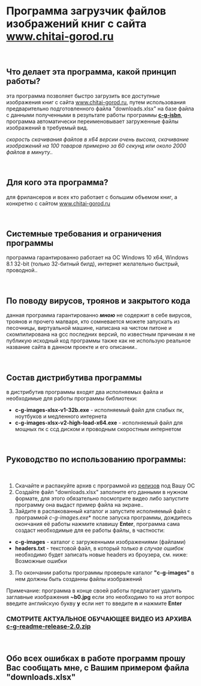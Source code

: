 # Программа загрузчик файлов изображений книг с сайта www.chitai-gorod.ru

<br>

## Что делает эта программа, какой принцип работы?
эта программа позволяет быстро загрузить все доступные изображения книг с сайта www.chitai-gorod.ru, путем использования предварительно подготовленного файла "downloads.xlsx" на базе файла с данными полученными в результате работы программы [**c-g-isbn**](https://github.com/itz0/c-g.ru/tree/main/c-g-isbn), программа автоматически переименовывает загруженные файлы изображений в требуемый вид.

*скорость скачивания файлов в x64 версии очень высока, скачивание изображений на 100 товаров примерно за 60 секунд или около 2000 файлов в минуту..*

<br>

## Для кого эта программа?
для фрилансеров и всех кто работает с большим объемом книг, а конкретно с сайтом www.chitai-gorod.ru

<br>

## Системные требования и ограничения программы
программа гарантированно работает на ОС Windows 10 x64, Windows 8.1 32-bit (только 32-битный билд), интернет желательно быстрый, проводной..

<br>

## По поводу вирусов, троянов и закрытого кода
данная программа гарантированно ***мною*** не содержит в себе вирусов, троянов и прочего малваря, кто сомневается можете запускать из песочницы, виртуальной машине, написана на чистом питоне и скомпилирована на gcc последних версий, по известным причинам я не публикую исходный код программы также как не использую реальное название сайта в данном проекте и его описании..

<br>

## Состав дистрибутива программы
в дистрибутив программы входят два исполняемых файла и необходимые для работы программы библиотеки:
- **c-g-images-xlsx-v1-32b.exe** - исполняемый файл для слабых пк, ноутбуков и медленного интернета
- **c-g-images-xlsx-v2-high-load-x64.exe** - исполняемый файл для мощных пк с ссд диском и проводным скоростным интернетом

<br>

## Руководство по использованию программы:

<br>

1. Скачайте и распакуйте архив с программой из [релизов](https://github.com/itz0/c-g.ru/releases/tag/2.0.0.0/) под Вашу ОС
2. Создайте файл "downloads.xlsx" заполните его данными в нужном формате, для этого обязательно посмотрите видео либо запустите программу она выдаст пример файла на экране..
2. Зайдите в распакованный каталог и запустите исполняемый файл с программой **c-g-images*.exe** после запуска программы, дождитесь окончания её работы нажмите клавишу **Enter**, программа сама создаст необходимые для ее работы файлы, в частности:
- **c-g-images** - каталог с загруженными изображениями (файлами)
- **headers.txt** - текстовой файл, в который *только в случае ошибок* необходимо будет записать новые headers из броузера, см. ниже: Возможные ошибки
3. По окончании работы программы проверьте каталог **"c-g-images"** в нем должны быть созданны файлы изображений

Примечание: программа в конце своей работы предлагает удалить заглавные изображения **~b0.jpg** если это необходимо то на этот вопрос введите английскую букву **y** если нет то введите **n** и нажмите **Enter**

### СМОТРИТЕ АКТУАЛЬНОЕ ОБУЧАЮЩЕЕ ВИДЕО ИЗ АРХИВА [c-g-readme-release-2.0.zip](https://github.com/itz0/c-g.ru/releases/download/2.0.0.0/c-g-readme-release-2.0.zip)

<br>

## Обо всех ошибках в работе программ прошу Вас сообщать мне, с Вашим примером файла "downloads.xlsx"

